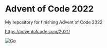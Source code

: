 # Advent of Code 2022 

My repository for finishing Advent of Code 2022

https://adventofcode.com/2021/

[![Go](https://github.com/jaredpar/advent2022/actions/workflows/go.yml/badge.svg)](https://github.com/jaredpar/advent2021/actions/workflows/go.yml)

